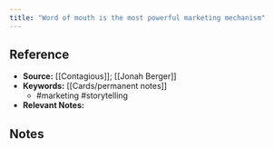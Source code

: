 ```yaml
---
title: "Word of mouth is the most powerful marketing mechanism"
---
```

## Reference
- **Source:** [[Contagious]]; [[Jonah Berger]]
- **Keywords:** [[Cards/permanent notes]]
	- #marketing #storytelling 
- **Relevant Notes:** 
## Notes